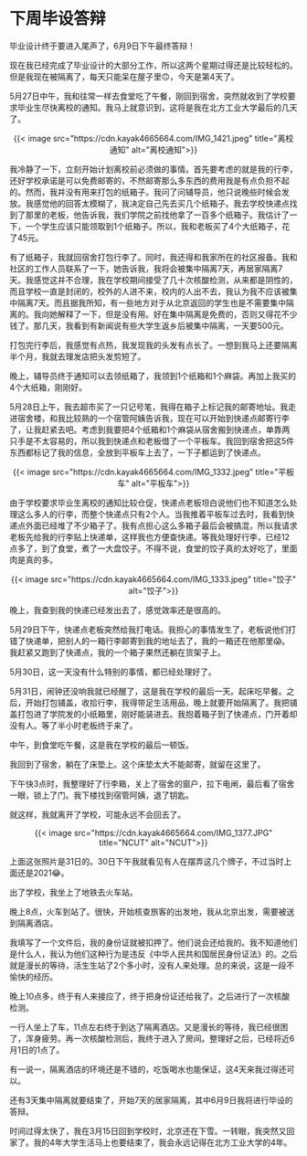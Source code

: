 # 下周毕设答辩

毕业设计终于要进入尾声了，6月9日下午最终答辩！
<!--more-->

现在我已经完成了毕业设计的大部分工作，所以这两个星期过得还是比较轻松的。但是我现在被隔离了，每天只能呆在屋子里🙃，今天是第4天了。

5月27日中午，我和往常一样去食堂吃了午餐，刚回到宿舍，突然就收到了学校要求毕业生尽快离校的通知。我马上就意识到，这将是我在北方工业大学最后的几天了。

<div align="center">
{{< image src="https://cdn.kayak4665664.com/IMG_1421.jpeg" title="离校通知" alt="离校通知">}}
</div>

我冷静了一下，立刻开始计划离校前必须做的事情。首先要考虑的就是我的行李，还好学校承诺是可以免费邮寄的，不然邮寄那么多东西的费用我是有点负担不起的。然而，我并没有用来打包的纸箱子。我问了问辅导员，他只说晚些时候会发放。我感觉他的回答太模糊了，我决定自己先去买几个纸箱子。我去学校快递点找到了那里的老板，他告诉我，我们学院之前找他拿了一百多个纸箱子。我估计了一下，一个学生应该只能领取到1个纸箱子。所以，我和老板买了4个大纸箱子，花了45元。

有了纸箱子，我就回宿舍打包行李了。同时，我还得和我家所在的社区报备。我和社区的工作人员联系了一下，她告诉我，我将会被集中隔离7天，再居家隔离7天。我感觉这并不合理，我在学校期间接受了几十次核酸检测，从来都是阴性的，而且学校一直是封闭的，校外的人进不来，校内的人出不去，我认为我不应该被集中隔离7天。而且据我所知，有一些地方对于从北京返回的学生也是不需要集中隔离的。我向她解释了一下，但是没有用。好在集中隔离是免费的，否则又得花不少钱了。那几天，我看到有新闻说有些大学生返乡后被集中隔离，一天要500元。

打包完行李后，我感觉有点热，我发现我的头发有点长了。一想到我马上还要隔离半个月，我就去理发店把头发剪短了。

晚上，辅导员终于通知可以去领纸箱了，我领到1个纸箱和1个麻袋。再加上我买的4个大纸箱，刚刚好。

5月28日上午，我去超市买了一只记号笔，我得在箱子上标记我的邮寄地址。我走进宿舍楼，和我比较熟的一个宿管阿姨告诉我，现在可以开始到快递点邮寄行李了，让我赶紧去吧。考虑到我要把4个纸箱和1个麻袋从宿舍搬到快递点，单靠两只手是不太容易的，所以我到快递点和老板借了一个平板车。我回到宿舍把这5件东西都标记了我的信息，全放到平板车上去了，一下子都运到了快递点。

<div align="center">
{{< image src="https://cdn.kayak4665664.com/IMG_1332.jpeg" title="平板车" alt="平板车">}}
</div>

由于学校要求毕业生离校的通知比较仓促，快递点老板坦白说他们也不知道怎么处理这么多人的行李，而整个快递点只有2个人。当我推着平板车过去时，我看到快递点外面已经堆了不少箱子了。我有点担心这么多箱子最后会被搞混，所以我请求老板先给我的行李贴上快递单，这样我也方便查快递。等我处理好行李，已经12点多了，到了食堂，煮了一大盘饺子。不得不说，食堂的饺子真的太好吃了，里面肉是真的多。

<div align="center">
{{< image src="https://cdn.kayak4665664.com/IMG_1333.jpeg" title="饺子" alt="饺子">}}
</div>

晚上，我查到我的快递已经发出去了，感觉效率还是很高的。

5月29日下午，快递点老板突然给我打电话。我担心的事情发生了，老板说他们打错了快递单，把别人的一箱行李邮寄到我的地址去了，我的一箱还在他那里😱。我赶紧又跑到了快递点，我的一个箱子果然还躺在货架子上。

5月30日，这一天没有什么特别的事情，都已经处理好了。

5月31日，闹钟还没响我就已经醒了，这是我在学校的最后一天。起床吃早餐。之后，开始打包铺盖，收拾行李，我得带足生活用品，晚上就要开始隔离了。我把铺盖打包进了学院发的小纸箱里，刚好能装进去。我抱着箱子到了快递点，门开着却没有人。等了半小时老板终于来了。

中午，到食堂吃午餐，这是我在学校的最后一顿饭。

我回到了宿舍，躺在了床垫上。这个床垫太大不能邮寄，就留在这里了。

下午快3点时，我整理好了行李箱，关上了宿舍的窗户，拉下电闸，最后看了宿舍一眼，锁上了门。我下楼找到宿管阿姨，退了钥匙。

就这样，我就离开了学校，可能永远不会回去了。

<div align="center">
{{< image src="https://cdn.kayak4665664.com/IMG_1377.JPG" title="NCUT" alt="NCUT">}}
</div>

上面这张照片是31日的。30日下午我就看见有人在摆弄这几个牌子，不过当时上面还是2021😂。

出了学校，我坐上了地铁去火车站。

晚上8点，火车到站了。很快，开始核查旅客的出发地，我从北京出发，需要被送到隔离酒店。

我填写了一个文件后，我的身份证就被扣押了。他们说会还给我的。我不知道他们是什么人，我认为他们这种行为是违反《中华人民共和国居民身份证法》的。之后就是漫长的等待，活生生站了2个多小时，没有人来处理。总的来说，这是一段不愉快的经历。

晚上10点多，终于有人来接应了，终于把身份证还给我了。之后进行了一次核酸检测。

一行人坐上了车，11点左右终于到达了隔离酒店。又是漫长的等待，我已经很困了，浑身疲劳。再一次核酸检测后，我终于进入了房间。整理好之后，已经将近6月1日的1点了。

有一说一，隔离酒店的环境还是不错的，吃饭喝水也能保证，这4天来我过得还可以。

还有3天集中隔离就要结束了，开始7天的居家隔离，其中6月9日我将进行毕设的答辩。

时间过得太快了，我在3月15日回到学校时，北京还在下雪。一转眼，我突然又回家了。我的4年大学生活马上也要结束了，我会永远记得在北方工业大学的4年。
